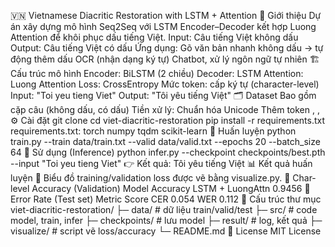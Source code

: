 
🇻🇳 Vietnamese Diacritic Restoration with LSTM + Attention
📌 Giới thiệu
Dự án xây dựng mô hình Seq2Seq với LSTM Encoder–Decoder kết hợp Luong Attention để khôi phục dấu tiếng Việt.
Input: Câu tiếng Việt không dấu
Output: Câu tiếng Việt có dấu
Ứng dụng:
Gõ văn bản nhanh không dấu → tự động thêm dấu
OCR (nhận dạng ký tự)
Chatbot, xử lý ngôn ngữ tự nhiên
🏗 Cấu trúc mô hình
Encoder: BiLSTM (2 chiều)
Decoder: LSTM
Attention: Luong Attention
Loss: CrossEntropy
Mức token: cấp ký tự (character-level)
Input:  "Toi yeu tieng Viet"
Output: "Tôi yêu tiếng Việt"
🗂 Dataset
Bao gồm cặp câu (không dấu, có dấu)
Tiền xử lý:
Chuẩn hóa Unicode
Thêm token <sos>, <eos>, <pad>
⚙️ Cài đặt
git clone <repo-url>
cd viet-diacritic-restoration
pip install -r requirements.txt
requirements.txt:
torch
numpy
tqdm
scikit-learn
🚀 Huấn luyện
python train.py --train data/train.txt --valid data/valid.txt --epochs 20 --batch_size 64
🔎 Sử dụng (Inference)
python infer.py --checkpoint checkpoints/best.pth --input "Toi yeu tieng Viet"
👉 Kết quả:
Tôi yêu tiếng Việt
📊 Kết quả huấn luyện
📌 Biểu đồ training/validation loss được vẽ bằng visualize.py.
🔹 Char-level Accuracy (Validation)
Model	Accuracy
LSTM + LuongAttn	0.9456
🔹 Error Rate (Test set)
Metric	Score
CER	0.054
WER	0.112
📁 Cấu trúc thư mục
viet-diacritic-restoration/
├─ data/               # dữ liệu train/valid/test
├─ src/                # code model, train, infer
├─ checkpoints/        # lưu model
├─ result/             # log, kết quả
├─ visualize/          # script vẽ loss/accuracy
└─ README.md
📜 License
MIT License
